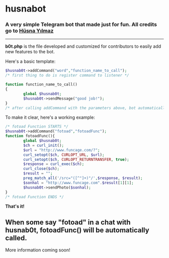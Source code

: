 # husnabot
### A very simple Telegram bot that made just for fun. All credits go to [Hüsna Yılmaz](https://github.com/arfias)

---
**b0t.php** is the file developed and customized for contributors to easily add new features to the bot.

Here's a basic template:

```php
$husnab0t->addCommand("word","function_name_to_call");
/* first thing to do is register command to listener */
```
```php
function function_name_to_call()
{
        global $husnab0t;
        $husnab0t->sendMessage("good job!");
}
/* after calling addCommand with the parameters above, bot automatically calls the given function each time it encounters the "word"
```

To make it clear, here's a working example:

```php
/* fotoad Function STARTS */
$husnab0t->addCommand("fotoad","fotoadFunc");
function fotoadFunc(){
        global $husnab0t;
        $ch = curl_init();
        $url = "http://www.funcage.com/?";
        curl_setopt($ch, CURLOPT_URL, $url);
        curl_setopt($ch, CURLOPT_RETURNTRANSFER, true);
        $response = curl_exec($ch);
        curl_close($ch);
        $result = "";
        preg_match_all('/src="([^"]+)"/',$response, $result);
        $sonhal = "http://www.funcage.com".$result[1][1];
        $husnab0t->sendPhoto($sonhal);
}
/* fotoad Function ENDS */
```

**That's it!**

When some say "fotoad" in a chat with husnab0t, fotoadFunc() will be automatically called.
---

More information coming soon!
